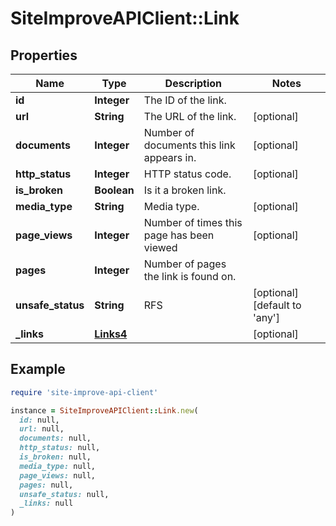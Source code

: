 # SiteImproveAPIClient::Link

## Properties

| Name | Type | Description | Notes |
| ---- | ---- | ----------- | ----- |
| **id** | **Integer** | The ID of the link. |  |
| **url** | **String** | The URL of the link. | [optional] |
| **documents** | **Integer** | Number of documents this link appears in. | [optional] |
| **http_status** | **Integer** | HTTP status code. | [optional] |
| **is_broken** | **Boolean** | Is it a broken link. |  |
| **media_type** | **String** | Media type. | [optional] |
| **page_views** | **Integer** | Number of times this page has been viewed | [optional] |
| **pages** | **Integer** | Number of pages the link is found on. |  |
| **unsafe_status** | **String** | RFS | [optional][default to &#39;any&#39;] |
| **_links** | [**Links4**](Links4.md) |  | [optional] |

## Example

```ruby
require 'site-improve-api-client'

instance = SiteImproveAPIClient::Link.new(
  id: null,
  url: null,
  documents: null,
  http_status: null,
  is_broken: null,
  media_type: null,
  page_views: null,
  pages: null,
  unsafe_status: null,
  _links: null
)
```

